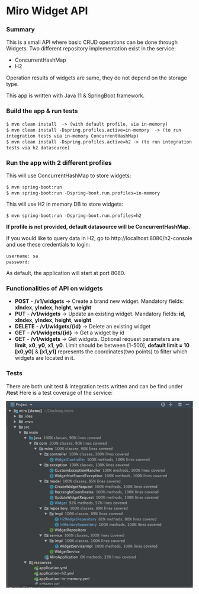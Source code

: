 # Miro Widget API

### Summary
This is a small API where basic CRUD operations can be done through Widgets.
Two different repository implementation exist in the service:
 * ConcurrentHashMap
 * H2

Operation results of widgets are same, they do not depend on the storage type.

This app is written with Java 11 & SpringBoot framework.
 
### Build the app & run tests
    $ mvn clean install  -> (with default profile, via in-memory)
    $ mvn clean install -Dspring.profiles.active=in-memory  -> (to run integration tests via in-memory ConcurrentHashMap)
    $ mvn clean install -Dspring.profiles.active=h2 -> (to run integration tests via h2 datasource)

### Run the app with 2 different profiles
This will use ConcurrentHashMap to store widgets:

    $ mvn spring-boot:run
    $ mvn spring-boot:run -Dspring-boot.run.profiles=in-memory

This will use H2 in memory DB to store widgets:
    
    $ mvn spring-boot:run -Dspring-boot.run.profiles=h2

**If profile is not provided, default datasource will be ConcurrentHashMap.**

If you would like to query data in H2, go to http://localhost:8080/h2-console and use these credentials to login:

    username: sa
    password:

As default, the application will start at port 8080.

### Functionalities of API on widgets
* **POST** - **/v1/widgets** -> Create a brand new widget. Mandatory fields: **xIndex**, **yIndex**, **height**, **weight**
* **PUT** - **/v1/widgets** -> Update an existing widget. Mandatory fields: **id**, **xIndex**, **yIndex**, **height**, **weight**
* **DELETE** - **/v1/widgets/{id}** -> Delete an existing widget
* **GET** - **/v1/widgets/{id}** -> Get a widget by id
* **GET** - **/v1/widgets** -> Get widgets. Optional request parameters are **limit**, **x0**, **y0**, **x1**, **y0**. Limit should be between [1-500], **default limit = 10** 
**[x0,y0]** & **[x1,y1]** represents the coordinates(two points) to filter which widgets are located in it.

### Tests
There are both unit test & integration tests written and can be find under **/test**
Here is a test coverage of the service:

![Test Coverage](test-coverage.png)
